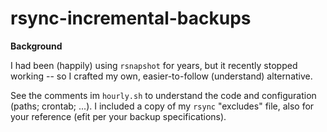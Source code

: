 # rsync-incremental-backups

**Background**

I had been (happily) using `rsnapshot` for years, but it recently stopped working -- so I crafted my own, easier-to-follow (understand) alternative.

See the comments im `hourly.sh` to understand the code and configuration (paths; crontab; ...).  I included a copy of my `rsync` "excludes" file, also for your reference (efit per your backup specifications).
